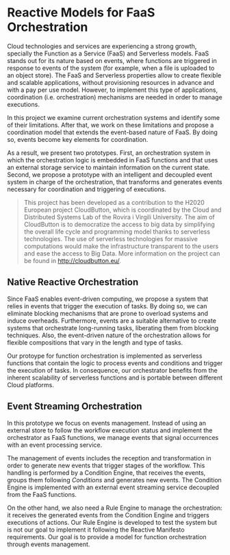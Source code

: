 # Reactive Models for FaaS Orchestration

Cloud technologies and services are experiencing a strong growth, specially the Function as a Service (FaaS) and Serverless models. FaaS stands out for its nature based on events, where functions are triggered in response to events of the system (for example, when a file is uploaded to an object store). The FaaS and Serverless properties allow to create flexible and scalable applications, without provisioning resources in advance and with a pay per use model. However, to implement this type of applications, coordination (i.e. orchestration) mechanisms are needed in order to manage executions.

In this project we examine current orchestration systems and identify some of their limitations. After that, we work on these limitations and propose a coordination model that extends the event-based nature of FaaS. By doing so, events become key elements for coordination.

As a result, we present two prototypes. First, an orchestration system in which the orchestration logic is embedded in FaaS functions and that uses an external storage service to maintain information on the current state. Second, we propose a prototype with an intelligent and decoupled event system in charge of the orchestration, that transforms and generates events necessary for coordination and triggering of executions.

> This project has been developed as a contribution to the H2020 European project CloudButton, which is coordinated by the Cloud and Distributed Systems Lab of the Rovira i Virgili University. The aim of CloudButton is to democratize the access to big data by simplifying the overall life cycle and programming model thanks to serverless technologies. The use of serverless technologies for massive computations would make the infrastructure transparent to the users and ease the access to Big Data. More information on the project can be found in http://cloudbutton.eu/.

## Native Reactive Orchestration
Since FaaS enables event-driven computing, we propose a system that relies in events that trigger the execution of tasks. By doing so, we can eliminate blocking mechanisms that are prone to overload systems and induce overheads. Furthermore, events are a suitable alternative to create systems that orchestrate long-running tasks, liberating them from blocking techniques. Also, the event-driven nature of the orchestration allows for flexible compositions that vary in the length and type of tasks. 

Our protoype for function orchestration is implemented as serverless functions that contain the logic to process events and conditions and trigger the execution of tasks. In consequence, our orchestrator benefits from the inherent scalability of serverless functions and is portable between different Cloud platforms.

## Event Streaming Orchestration
In this prototype we focus on events management. Instead of using an external store to follow the workflow execution status and implement the orchestrator as FaaS functions, we manage events that signal occurrences with an event processing service. 

The management of events includes the reception and transformation in order to generate new events that trigger stages of the workflow. This handling is performed by a Condition Engine, that receives the events, groups them following *Conditions* and generates new events. The Condition Engine is implemented with an external event streaming service decoupled from the FaaS functions.

On the other hand, we also need a Rule Engine to manage the orchestration: it receives the generated events from the Condition Engine and triggers executions of actions. Our Rule Engine is developed to test the system but is not our goal to implement it following the Reactive Manifesto requirements. Our goal is to provide a model for function orchestration through events management.

